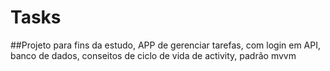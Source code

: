 # Tasks

##Projeto para fins da estudo, APP de gerenciar tarefas, com login em API, banco de dados, conseitos de ciclo de vida de activity, padrão mvvm
